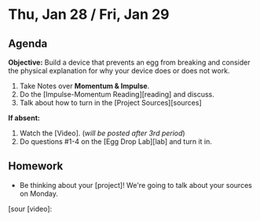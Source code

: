 Thu, Jan 28 / Fri, Jan 29
==================

Agenda
---------
**Objective:** Build a device that prevents an egg from breaking and consider the physical explanation for why your device does or does not work.

1. Take Notes over **Momentum & Impulse**.
2. Do the [Impulse-Momentum Reading][reading] and discuss.
3. Talk about how to turn in the  [Project Sources][sources]


**If absent:**

 1. Watch the [Video]. (*will be posted after 3rd period*)
 2. Do questions #1-4 on the [Egg Drop Lab][lab] and turn it in.

Homework 
-------------
- Be thinking about your [project]!  We're going to talk about your sources on Monday.

[sour
[video]:
<!--stackedit_data:
eyJoaXN0b3J5IjpbMTk0NzYzMDMwNiwxMjkwMTE2NDAzLC0xMz
A3ODE1MDI5LDQ1MzMzNTgxOCwtNjYwOTUyNzkzLC0xMzcxMzE4
MDI5LC0xNzE5NTM4MTksLTk5MDAwMjUxNiwtMTMyNzYyNDE3Mi
wtNzk2NTA1ODQ1XX0=
-->